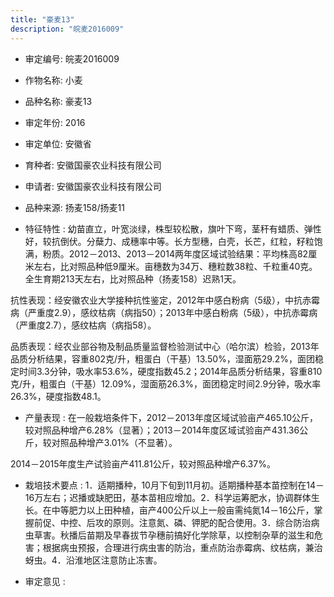 ```yaml
---
title: "豪麦13"
description: "皖麦2016009"
---
```

* 审定编号:  皖麦2016009

*  作物名称:  小麦

*  品种名称:  豪麦13

*  审定年份:  2016

*  审定单位:  安徽省

* 育种者:  安徽国豪农业科技有限公司

*  申请者:  安徽国豪农业科技有限公司

*  品种来源:  扬麦158/扬麦11


*  特征特性 : 
幼苗直立，叶宽淡绿，株型较松散，旗叶下弯，茎秆有蜡质、弹性好，较抗倒伏。分蘖力、成穗率中等。长方型穗，白壳，长芒，红粒，籽粒饱满，粉质。2012－2013、2013－2014两年度区域试验结果：平均株高82厘米左右，比对照品种低9厘米。亩穗数为34万、穗粒数38粒、千粒重40克。全生育期213天左右，比对照品种（扬麦158）迟熟1天。
抗性表现：经安徽农业大学接种抗性鉴定，2012年中感白粉病（5级），中抗赤霉病（严重度2.9），感纹枯病（病指50）；2013年中感白粉病（5级），中抗赤霉病（严重度2.7），感纹枯病（病指58）。
品质表现：经农业部谷物及制品质量监督检验测试中心（哈尔滨）检验，2013年品质分析结果，容重802克/升，粗蛋白（干基）13.50%，湿面筋29.2%，面团稳定时间3.3分钟，吸水率53.6%，硬度指数45.2；2014年品质分析结果，容重810克/升，粗蛋白（干基）12.09%，湿面筋26.3%，面团稳定时间2.9分钟，吸水率26.3%，硬度指数48.1。

 
*  产量表现 : 
在一般栽培条件下，2012－2013年度区域试验亩产465.10公斤，较对照品种增产6.28%（显著）；2013－2014年度区域试验亩产431.36公斤，较对照品种增产3.01%（不显著）。
2014－2015年度生产试验亩产411.81公斤，较对照品种增产6.37%。


*  栽培技术要点 : 
1．适期播种，10月下旬到11月初。适期播种基本苗控制在14－16万左右；迟播或缺肥田，基本苗相应增加。2．科学运筹肥水，协调群体生长。在中等肥力以上田种植，亩产400公斤以上一般亩需纯氮14－16公斤，掌握前促、中控、后攻的原则。注意氮、磷、钾肥的配合使用。3．综合防治病虫草害。秋播后苗期及早春拔节孕穗前搞好化学除草，以控制杂草的滋生和危害；根据病虫预报，合理进行病虫害的防治，重点防治赤霉病、纹枯病，兼治蚜虫。4．沿淮地区注意防止冻害。


*  审定意见 : 

